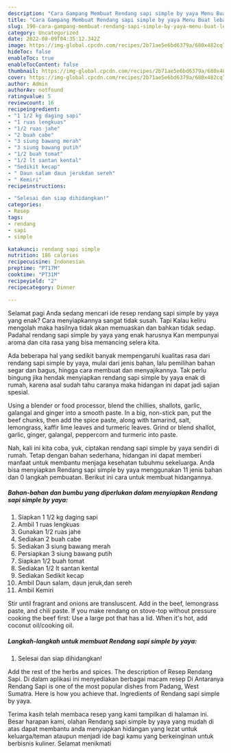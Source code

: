 ```yaml
---
description: "Cara Gampang Membuat Rendang sapi simple by yaya Menu Buat lebaran"
title: "Cara Gampang Membuat Rendang sapi simple by yaya Menu Buat lebaran"
slug: 190-cara-gampang-membuat-rendang-sapi-simple-by-yaya-menu-buat-lebaran
category: Uncategorized
date: 2022-08-09T04:35:12.342Z
image: https://img-global.cpcdn.com/recipes/2b71ae5e6bd6379a/680x482cq70/rendang-sapi-simple-by-yaya-foto-resep-utama.jpg
hideToc: false
enableToc: true
enableTocContent: false
thumbnail: https://img-global.cpcdn.com/recipes/2b71ae5e6bd6379a/680x482cq70/rendang-sapi-simple-by-yaya-foto-resep-utama.jpg
cover: https://img-global.cpcdn.com/recipes/2b71ae5e6bd6379a/680x482cq70/rendang-sapi-simple-by-yaya-foto-resep-utama.jpg
author: Admin
authorAv: notfound
ratingvalue: 5
reviewcount: 16
recipeingredient:
- "1 1/2 kg daging sapi"
- "1 ruas lengkuas"
- "1/2 ruas jahe"
- "2 buah cabe"
- "3 siung bawang merah"
- "3 siung bawang putih"
- "1/2 buah tomat"
- "1/2 lt santan kental"
- "Sedikit kecap"
- " Daun salam daun jerukdan sereh"
- " Kemiri"
recipeinstructions:

- "Selesai dan siap dihidangkan!"
categories:
- Resep
tags:
- rendang
- sapi
- simple

katakunci: rendang sapi simple 
nutrition: 186 calories
recipecuisine: Indonesian
preptime: "PT17M"
cooktime: "PT31M"
recipeyield: "2"
recipecategory: Dinner

---
```



Selamat pagi Anda sedang mencari ide resep rendang sapi simple by yaya yang enak? Cara menyiapkannya sangat tidak susah. Tapi Kalau keliru mengolah maka hasilnya tidak akan memuaskan dan bahkan tidak sedap. Padahal rendang sapi simple by yaya yang enak harusnya Kan mempunyai aroma dan cita rasa yang bisa memancing selera kita.


Ada beberapa hal yang sedikit banyak mempengaruhi kualitas rasa dari rendang sapi simple by yaya, mulai dari jenis bahan, lalu pemilihan bahan segar dan bagus, hingga cara membuat dan menyajikannya. Tak perlu bingung jika hendak menyiapkan rendang sapi simple by yaya enak di rumah, karena asal sudah tahu caranya maka hidangan ini dapat jadi sajian spesial.

Using a blender or food processor, blend the chillies, shallots, garlic, galangal and ginger into a smooth paste. In a big, non-stick pan, put the beef chunks, then add the spice paste, along with tamarind, salt, lemongrass, kaffir lime leaves and turmeric leaves. Grind or blend shallot, garlic, ginger, galangal, peppercorn and turmeric into paste.


Nah, kali ini kita coba, yuk, ciptakan rendang sapi simple by yaya sendiri di rumah. Tetap dengan bahan sederhana, hidangan ini dapat memberi manfaat untuk membantu menjaga kesehatan tubuhmu sekeluarga. Anda bisa menyiapkan Rendang sapi simple by yaya menggunakan 11 jenis bahan dan 0 langkah pembuatan. Berikut ini cara untuk membuat hidangannya.

<!--inarticleads1-->

##### Bahan-bahan dan bumbu yang diperlukan dalam menyiapkan Rendang sapi simple by yaya:

1. Siapkan 1 1/2 kg daging sapi
1. Ambil 1 ruas lengkuas
1. Gunakan 1/2 ruas jahe
1. Sediakan 2 buah cabe
1. Sediakan 3 siung bawang merah
1. Persiapkan 3 siung bawang putih
1. Siapkan 1/2 buah tomat
1. Sediakan 1/2 lt santan kental
1. Sediakan Sedikit kecap
1. Ambil  Daun salam, daun jeruk,dan sereh
1. Ambil  Kemiri


Stir until fragrant and onions are transluscent. Add in the beef, lemongrass paste, and chili paste. If you make rendang on stove-top without pressure cooking the beef first: Use a large pot that has a lid. When it&#39;s hot, add coconut oil/cooking oil. 

<!--inarticleads2-->

##### Langkah-langkah untuk membuat Rendang sapi simple by yaya:


1. Selesai dan siap dihidangkan!

Add the rest of the herbs and spices. The description of Resep Rendang Sapi. Di dalam aplikasi ini menyediakan berbagai macam resep Di Antaranya Rendang Sapi is one of the most popular dishes from Padang, West Sumatra. Here is how you achieve that. Ingredients of Rendang sapi simple by yaya. 

Terima kasih telah membaca resep yang kami tampilkan di halaman ini. Besar harapan kami, olahan Rendang sapi simple by yaya yang mudah di atas dapat membantu anda menyiapkan hidangan yang lezat untuk keluarga/teman ataupun menjadi ide bagi kamu yang berkeinginan untuk berbisnis kuliner. Selamat menikmati
